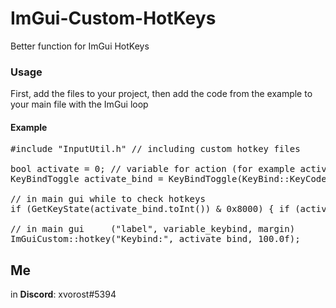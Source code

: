 # ImGui-Custom-HotKeys
Better function for ImGui HotKeys<be>

### Usage
First, add the files to your project, then add the code from the example to your main file with the ImGui loop<br>

#### Example
<pre language="cpp">
#include "InputUtil.h" // including custom hotkey files

bool activate = 0; // variable for action (for example activation)
KeyBindToggle activate_bind = KeyBindToggle(KeyBind::KeyCode::INSERT); // key variable, selected default hotkey (insert)

// in main gui while to check hotkeys
if (GetKeyState(activate_bind.toInt()) & 0x8000) { if (activate == 0) activate = 1; else activate = 0; Beep(1000, 150); Sleep(200); }

// in main gui     ("label", variable_keybind, margin)
ImGuiCustom::hotkey("Keybind:", activate_bind, 100.0f);
</pre>

## Me
in **Discord**: xvorost#5394
